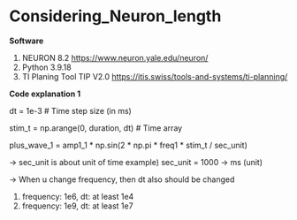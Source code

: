 # Considering_Neuron_length

**Software**
1. NEURON 8.2 https://www.neuron.yale.edu/neuron/
2. Python 3.9.18
3. TI Planing Tool TIP V2.0 https://itis.swiss/tools-and-systems/ti-planning/



**Code explanation 1**

dt = 1e-3  # Time step size (in ms)

stim_t = np.arange(0, duration, dt)  # Time array

plus_wave_1 = amp1_1 * np.sin(2 * np.pi * freq1 * stim_t / sec_unit) 

-> sec_unit is about unit of time
  example) sec_unit = 1000 -> ms (unit)
  
-> When u change frequency, then dt also should be changed
   1) frequency: 1e6, dt: at least 1e4
   2) frequency: 1e9, dt: at least 1e7
